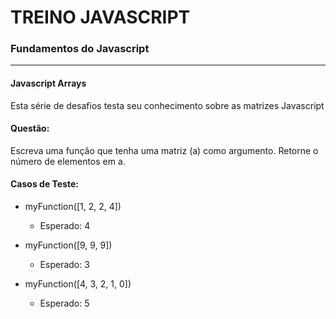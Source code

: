 # TREINO JAVASCRIPT #
### Fundamentos do Javascript ###
---
#### Javascript Arrays
Esta série de desafios testa seu conhecimento sobre as matrizes Javascript
#### Questão:
Escreva uma função que tenha uma matriz (a) como argumento. Retorne o número de elementos em a.

#### Casos de Teste:

- myFunction([1, 2, 2, 4])
    - Esperado: 4


- myFunction([9, 9, 9])
    - Esperado: 3


- myFunction([4, 3, 2, 1, 0])
    - Esperado: 5